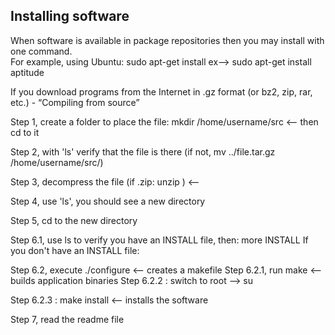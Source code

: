 ## Installing software

When software is available in package repositories then you may install with one command.  
For example, using Ubuntu: sudo apt-get install <nameOfSoftware>
      ex--> sudo apt-get install aptitude

If you download programs from the Internet in .gz format
(or bz2, zip, rar, etc.) - “Compiling from source”

Step 1, create a folder to place the file:
      mkdir /home/username/src <-- then cd to it

Step 2, with 'ls' verify that the file is there
(if not, mv ../file.tar.gz /home/username/src/)

Step 3, decompress the file (if .zip: unzip <file>)
<--

Step 4, use 'ls', you should see a new directory

Step 5, cd to the new directory

Step 6.1, use ls to verify you have an INSTALL file, then: more INSTALL
If you don't have an INSTALL file:

Step 6.2, execute ./configure <-- creates a makefile Step 6.2.1, run make <-- builds application binaries Step 6.2.2 : switch to root --> su

Step 6.2.3 : make install <-- installs the software

Step 7, read the readme file